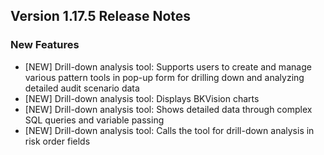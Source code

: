 ## Version 1.17.5 Release Notes

### New Features

- [NEW] Drill-down analysis tool: Supports users to create and manage various pattern tools in pop-up form for drilling down and analyzing detailed audit scenario data  
- [NEW] Drill-down analysis tool: Displays BKVision charts  
- [NEW] Drill-down analysis tool: Shows detailed data through complex SQL queries and variable passing  
- [NEW] Drill-down analysis tool: Calls the tool for drill-down analysis in risk order fields

